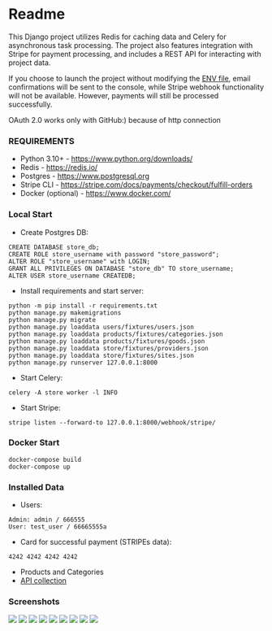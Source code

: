 # Readme #
This Django project utilizes Redis for caching data and Celery 
for asynchronous task processing. The project also features integration with Stripe for payment processing, and includes a REST API for interacting with project data.

If you choose to launch the project without modifying the [ENV file](.env.example), email confirmations will be sent to the console, while Stripe webhook functionality will not be available. However, payments will still be processed successfully.

OAuth 2.0 works only with GitHub:) because of http connection

### REQUIREMENTS ###

* Python 3.10+ - https://www.python.org/downloads/
* Redis - https://redis.io/
* Postgres - https://www.postgresql.org
* Stripe CLI - https://stripe.com/docs/payments/checkout/fulfill-orders
* Docker (optional) - https://www.docker.com/

### Local Start ###

* Create Postgres DB:
```commandline
CREATE DATABASE store_db;
CREATE ROLE store_username with password "store_password";
ALTER ROLE "store_username" with LOGIN;
GRANT ALL PRIVILEGES ON DATABASE "store_db" TO store_username;
ALTER USER store_username CREATEDB;
```
* Install requirements and start server:
```commandline
python -m pip install -r requirements.txt
python manage.py makemigrations
python manage.py migrate
python manage.py loaddata users/fixtures/users.json
python manage.py loaddata products/fixtures/categories.json
python manage.py loaddata products/fixtures/goods.json
python manage.py loaddata store/fixtures/providers.json
python manage.py loaddata store/fixtures/sites.json
python manage.py runserver 127.0.0.1:8000
```
* Start Celery:
```commandline
celery -A store worker -l INFO
```
* Start Stripe:
```commandline
stripe listen --forward-to 127.0.0.1:8000/webhook/stripe/
```

### Docker Start ###

```commandline
docker-compose build
docker-compose up
```

### Installed Data ###

* Users:
```commandline
Admin: admin / 666555
User: test_user / 66665555a
```
* Card for successful payment (STRIPEs data):
```commandline
4242 4242 4242 4242
```
* Products and Categories
* [API collection](presentation/api_collection/store_api.json)

### Screenshots ###
![](presentation/imgs/registration_page.png)
![](presentation/imgs/login_page.png)
![](presentation/imgs/main_page.png)
![](presentation/imgs/products_page1.png)
![](presentation/imgs/products_page2.png)
![](presentation/imgs/profile_page.png)
![](presentation/imgs/payment.png)
![](presentation/imgs/orders_page.png)
![](presentation/imgs/orders_history_page.png)